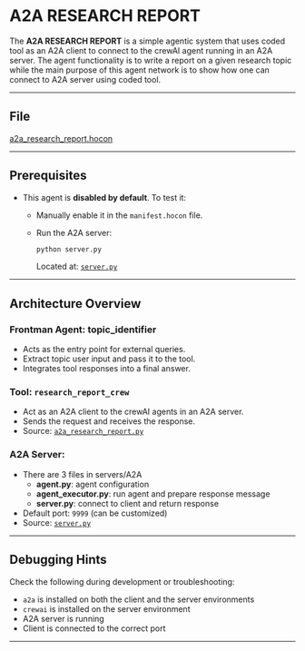 # A2A RESEARCH REPORT

The **A2A RESEARCH REPORT** is a simple agentic system that uses coded tool as an A2A client to connect to the crewAI agent running in an A2A server. The agent functionality is to write a report on a given research topic while the main purpose of this agent network is to show how one can connect to A2A server using coded tool.

---

## File

[a2a_research_report.hocon](../../registries/a2a_research_report.hocon)

---

## Prerequisites

- This agent is **disabled by default**. To test it:
  - Manually enable it in the `manifest.hocon` file.
  - Run the A2A server:

    ```bash
    python server.py
    ```

    Located at: [`server.py`](../../servers/A2A/server.py)

---


## Architecture Overview

### Frontman Agent: **topic_identifier**
- Acts as the entry point for external queries.
- Extract topic user input and pass it to the tool.
- Integrates tool responses into a final answer.

### Tool: `research_report_crew`
- Act as an A2A client to the crewAI agents in an A2A server.
- Sends the request and receives the response.
- Source: [`a2a_research_report.py`](../../coded_tools/a2a_research_report/a2a_research_report.py)

### A2A Server:
- There are 3 files in servers/A2A
  - **agent.py**: agent configuration
  - **agent_executor.py**: run agent and prepare response message
  - **server.py**: connect to client and return response
- Default port: `9999` (can be customized)
- Source: [`server.py`](../../servers/A2A/server.py)

---

## Debugging Hints

Check the following during development or troubleshooting:

- `a2a` is installed on both the client and the server environments
- `crewai` is installed on the server environment
- A2A server is running
- Client is connected to the correct port

---
